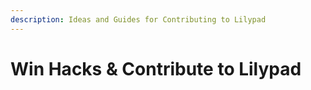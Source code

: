 ```yaml
---
description: Ideas and Guides for Contributing to Lilypad
---
```


# Win Hacks & Contribute to Lilypad


